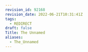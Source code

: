 ```yaml
---
revision_id: 92168
revision_date: 2022-06-21T10:31:41Z
tags:
  - REDIRECT
draft: false
Title: The Unnamed
aliases:
  - The_Unnamed
---
```

